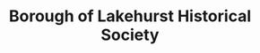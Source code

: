 ---
layout: repo
title: "Borough of Lakehurst Historical Society"
id: 12470
permalink: repos/12470/
---